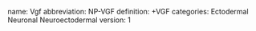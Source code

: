 name: Vgf
abbreviation: NP-VGF
definition: +VGF
categories: Ectodermal Neuronal Neuroectodermal
version: 1
